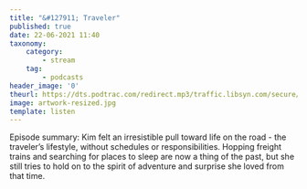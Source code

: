 ```yaml
---
title: "&#127911; Traveler"
published: true
date: 22-06-2021 11:40
taxonomy:
    category:
        - stream
    tag:
        - podcasts
header_image: '0'
theurl: https://dts.podtrac.com/redirect.mp3/traffic.libsyn.com/secure/nocturne/Noct_Traveler_MINUS18.mp3
image: artwork-resized.jpg
template: listen
--- 
```

Episode summary: Kim felt an irresistible pull toward life on the road - the traveler’s lifestyle, without schedules or responsibilities. Hopping freight trains and searching for places to sleep are now a thing of the past, but she still tries to hold on to the spirit of adventure and surprise she loved from that time.
